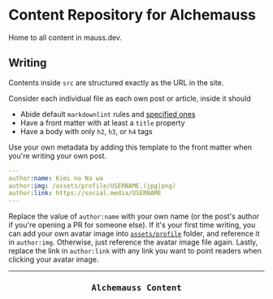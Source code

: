 # Content Repository for Alchemauss

Home to all content in mauss.dev.

## Writing

Contents inside `src` are structured exactly as the URL in the site.

Consider each individual file as each own post or article, inside it should

- Abide default `markdownlint` rules and [specified ones](.markdownlint.yaml)
- Have a front matter with at least a `title` property
- Have a body with only `h2`, `h3`, or `h4` tags

Use your own metadata by adding this template to the front matter when you're writing your own post.

```yaml
---
author:name: Kimi no Na wa
author:img: /assets/profile/USERNAME.(jpg|png)
author:link: https://social.media/USERNAME
---
```

Replace the value of `author:name` with your own name (or the post's author if you're opening a PR for someone else). If it's your first time writing, you can add your own avatar image into [`assets/profile`](assets/profile) folder, and reference it in `author:img`. Otherwise, just reference the avatar image file again. Lastly, replace the link in `author:link` with any link you want to point readers when clicking your avatar image.

***

<h3 align="center"><pre>Alchemauss Content</pre></h3>

